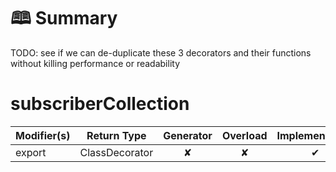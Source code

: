 # &#128366; Summary

TODO: see if we can de-duplicate these 3 decorators and their functions without killing performance or readability

# subscriberCollection

| Modifier(s)                            | Return Type                    | Generator                        | Overload                         | Implementation                        |
|----------------------------------------|--------------------------------|:--------------------------------:|:--------------------------------:|:-------------------------------------:|
| export | ClassDecorator | ✘ | ✘  | ✔ |